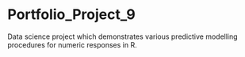# Portfolio_Project_9
Data science project which demonstrates various predictive modelling procedures for numeric responses in R.
